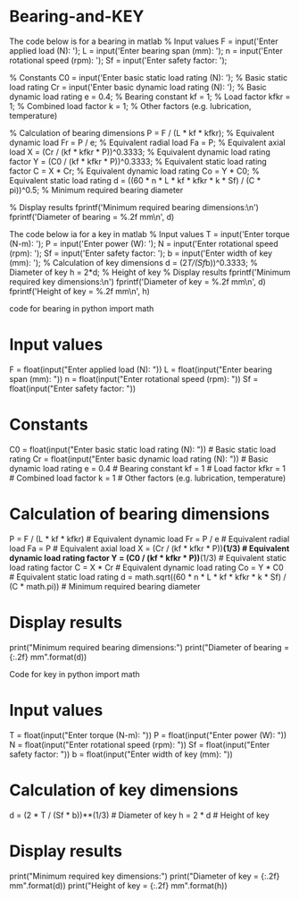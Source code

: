 # Bearing-and-KEY
The code below is for a bearing in matlab
% Input values
F = input('Enter applied load (N): ');
L = input('Enter bearing span (mm): ');
n = input('Enter rotational speed (rpm): ');
Sf = input('Enter safety factor: ');

% Constants
C0 = input('Enter basic static load rating (N): '); % Basic static load rating
Cr = input('Enter basic dynamic load rating (N): '); % Basic dynamic load rating
e = 0.4; % Bearing constant
kf = 1; % Load factor
kfkr = 1; % Combined load factor
k = 1; % Other factors (e.g. lubrication, temperature)

% Calculation of bearing dimensions
P = F / (L * kf * kfkr); % Equivalent dynamic load
Fr = P / e; % Equivalent radial load
Fa = P; % Equivalent axial load
X = (Cr / (kf * kfkr * P))^0.3333; % Equivalent dynamic load rating factor
Y = (C0 / (kf * kfkr * P))^0.3333; % Equivalent static load rating factor
C = X * Cr; % Equivalent dynamic load rating
Co = Y * C0; % Equivalent static load rating
d = ((60 * n * L * kf * kfkr * k * Sf) / (C * pi))^0.5; % Minimum required bearing diameter

% Display results
fprintf('Minimum required bearing dimensions:\n')
fprintf('Diameter of bearing = %.2f mm\n', d)

The code below ia for a key in matlab
% Input values
T = input('Enter torque (N-m): ');
P = input('Enter power (W): ');
N = input('Enter rotational speed (rpm): ');
Sf = input('Enter safety factor: ');
b = input('Enter width of key (mm): ');
% Calculation of key dimensions
d = (2*T/(Sf*b))^0.3333; % Diameter of key
h = 2*d; % Height of key
% Display results
fprintf('Minimum required key dimensions:\n')
fprintf('Diameter of key = %.2f mm\n', d)
fprintf('Height of key = %.2f mm\n', h)

code for bearing in python
import math

# Input values
F = float(input("Enter applied load (N): "))
L = float(input("Enter bearing span (mm): "))
n = float(input("Enter rotational speed (rpm): "))
Sf = float(input("Enter safety factor: "))

# Constants
C0 = float(input("Enter basic static load rating (N): ")) # Basic static load rating
Cr = float(input("Enter basic dynamic load rating (N): ")) # Basic dynamic load rating
e = 0.4 # Bearing constant
kf = 1 # Load factor
kfkr = 1 # Combined load factor
k = 1 # Other factors (e.g. lubrication, temperature)

# Calculation of bearing dimensions
P = F / (L * kf * kfkr) # Equivalent dynamic load
Fr = P / e # Equivalent radial load
Fa = P # Equivalent axial load
X = (Cr / (kf * kfkr * P))**(1/3) # Equivalent dynamic load rating factor
Y = (C0 / (kf * kfkr * P))**(1/3) # Equivalent static load rating factor
C = X * Cr # Equivalent dynamic load rating
Co = Y * C0 # Equivalent static load rating
d = math.sqrt((60 * n * L * kf * kfkr * k * Sf) / (C * math.pi)) # Minimum required bearing diameter

# Display results
print("Minimum required bearing dimensions:")
print("Diameter of bearing = {:.2f} mm".format(d))






Code for key in python
import math

# Input values
T = float(input("Enter torque (N-m): "))
P = float(input("Enter power (W): "))
N = float(input("Enter rotational speed (rpm): "))
Sf = float(input("Enter safety factor: "))
b = float(input("Enter width of key (mm): "))

# Calculation of key dimensions
d = (2 * T / (Sf * b))**(1/3) # Diameter of key
h = 2 * d # Height of key

# Display results
print("Minimum required key dimensions:")
print("Diameter of key = {:.2f} mm".format(d))
print("Height of key = {:.2f} mm".format(h))
